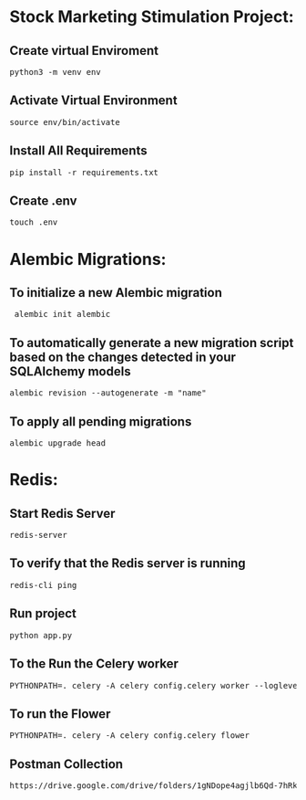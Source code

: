 # Stock Marketing Stimulation Project:
## Create virtual Enviroment
<pre>
python3 -m venv env 
</pre>
## Activate Virtual Environment
<pre>
source env/bin/activate
</pre>
## Install All Requirements
<pre>
pip install -r requirements.txt
</pre>
## Create .env
<pre>
touch .env
</pre>
# Alembic Migrations:
## To initialize a new Alembic migration
<pre>
 alembic init alembic
</pre>
## To automatically generate a new migration script based on the changes detected in your SQLAlchemy models
<pre>
alembic revision --autogenerate -m "name"
</pre>
## To apply all pending migrations
<pre>
alembic upgrade head
</pre>
# Redis:
## Start Redis Server
<pre>
redis-server
</pre>
## To verify that the Redis server is running
<pre>
redis-cli ping
</pre>
## Run project 
<pre>
python app.py
</pre>
## To the Run the Celery worker
<pre>
PYTHONPATH=. celery -A celery_config.celery worker --loglevel=info
</pre>
## To run the Flower
<pre>
PYTHONPATH=. celery -A celery_config.celery flower
</pre>
## Postman Collection
<pre>
https://drive.google.com/drive/folders/1gNDope4agjlb6Qd-7hRkRBe4u4zUI85k?usp=sharing
</pre>
